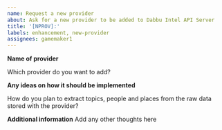 ```yaml
---
name: Request a new provider
about: Ask for a new provider to be added to Dabbu Intel API Server
title: '[NPROV]:'
labels: enhancement, new-provider
assignees: gamemaker1
---
```


**Name of provider**

Which provider do you want to add?

**Any ideas on how it should be implemented**

How do you plan to extract topics, people and places from the raw data stored with the provider?

**Additional information**
Add any other thoughts here
